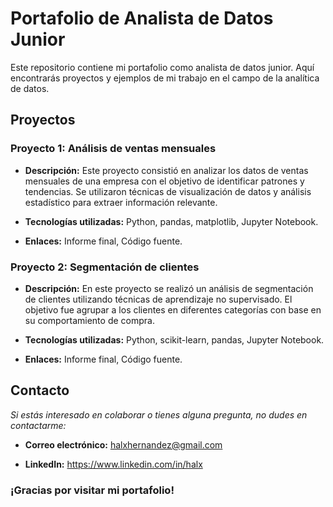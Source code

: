 # Portafolio de Analista de Datos Junior

Este repositorio contiene mi portafolio como analista de datos junior. Aquí encontrarás proyectos y ejemplos de mi trabajo en el campo de la analítica de datos.

## Proyectos

### Proyecto 1: Análisis de ventas mensuales

* **Descripción:** Este proyecto consistió en analizar los datos de ventas mensuales de una empresa con el objetivo de identificar patrones y tendencias. Se utilizaron técnicas de visualización de datos y análisis estadístico para extraer información relevante.

* **Tecnologías utilizadas:** Python, pandas, matplotlib, Jupyter Notebook.

* **Enlaces:** Informe final, Código fuente.

### Proyecto 2: Segmentación de clientes

* **Descripción:** En este proyecto se realizó un análisis de segmentación de clientes utilizando técnicas de aprendizaje no supervisado. El objetivo fue agrupar a los clientes en diferentes categorías con base en su comportamiento de compra.

* **Tecnologías utilizadas:** Python, scikit-learn, pandas, Jupyter Notebook.

* **Enlaces:** Informe final, Código fuente.

## Contacto

*Si estás interesado en colaborar o tienes alguna pregunta, no dudes en contactarme:*

* **Correo electrónico:** halxhernandez@gmail.com

* **LinkedIn:** https://www.linkedin.com/in/halx

### ¡Gracias por visitar mi portafolio!
